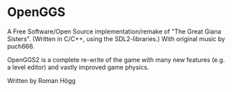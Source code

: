 # OpenGGS

A Free Software/Open Source implementation/remake of "The Great Giana Sisters". (Written in C/C++, using the SDL2-libraries.) With original music by puch666.

OpenGGS2 is a complete re-write of the game with many new features (e.g. a level editor) and vastly improved game physics.

Written by Roman Högg
